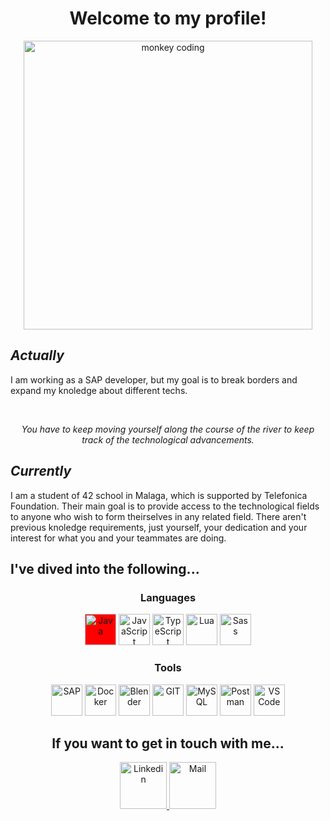 <h1 align="center">Welcome to my profile!</h1>

<div align="center">
        <img width="462px" src="https://media3.giphy.com/media/QXwtfadqo7wbfmT46H/giphy.gif" alt="monkey coding"/>
</div>


<h2><i>Actually</i></h2>
<p>
  I am working as a SAP developer, but my goal is to break borders and expand my knoledge about different techs.
</p>
<br/>
<p align="center">
  <i>You have to keep moving yourself along the course of the river to keep track of the technological advancements.</i>
</p>

<h2><i>Currently</i></h2>
<p>
I am a student of 42 school in Malaga, which is supported by Telefonica Foundation. Their main goal is to provide access to the technological fields to anyone who wish to form theirselves in any related field. There aren't previous knoledge requirements, just yourself, your dedication and your interest for what you and your teammates are doing.
</p>

<h2>I've dived into the following...</h2>
<div align="center">
<h3>Languages</h3>
  <img style="background-color: red;" width="50px" src="https://www.svgrepo.com/show/452234/java.svg" alt="Java"/>
  <img width="50px" src="https://www.svgrepo.com/show/349419/javascript.svg" alt="JavaScript"/>
  <img width="50px" src="https://www.svgrepo.com/show/349540/typescript.svg" alt="TypeScript"/>
  <img width="50px" src="https://www.svgrepo.com/show/354020/lua.svg" alt="Lua"/>
  <img width="50px" src="https://www.svgrepo.com/show/374061/sass.svg" alt="Sass"/>
</div>
<div align="center">
  <h3>Tools</h3>
  <img width="50px" src="https://www.svgrepo.com/show/331567/sap.svg" alt="SAP"/>
  <img width="50px" src="https://www.svgrepo.com/show/448221/docker.svg" alt="Docker"/>
  <img width="50px" src="https://www.svgrepo.com/show/353488/blender.svg" alt="Blender"/>
  <img width="50px" src="https://www.svgrepo.com/show/452210/git.svg" alt="GIT"/>
  <img width="50px" src="https://www.svgrepo.com/show/303251/mysql-logo.svg" alt="MySQL"/>
  <img width="50px" src="https://www.svgrepo.com/show/354202/postman-icon.svg" alt="Postman"/>
  <img width="50px" src="https://www.svgrepo.com/show/354522/visual-studio-code.svg" alt="VS Code"/>
</div>

<h2 align="center">If you want to get in touch with me...</h2>
<div align="center">
  <a href="https://es.linkedin.com/in/juan-de-dios-delgado-berm%C3%BAdez-4a2b90160">
    <img width="75px" src="https://www.svgrepo.com/show/448234/linkedin.svg" title="Linkedin"/>
  </a>
  <a href="mailto:jdelgado.berm@gmail.com">
    <img width="75px" src="https://www.svgrepo.com/show/282130/mail.svg" title="Mail"/>
  </a>
</div>
